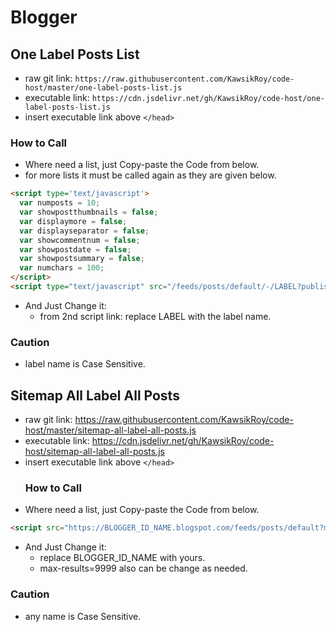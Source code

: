 # Blogger
## One Label Posts List
  - raw git link: ``` https://raw.githubusercontent.com/KawsikRoy/code-host/master/one-label-posts-list.js ```
  - executable link: ``` https://cdn.jsdelivr.net/gh/KawsikRoy/code-host/one-label-posts-list.js ```
  - insert executable link above ```</head>```
  ### How to Call
  - Where need a list, just Copy-paste the Code from below.
  - for more lists it must be called again as they are given below.
```html
<script type='text/javascript'>
  var numposts = 10;
  var showpostthumbnails = false;
  var displaymore = false;
  var displayseparator = false;
  var showcommentnum = false;
  var showpostdate = false;
  var showpostsummary = false;
  var numchars = 100;
</script>
<script type="text/javascript" src="/feeds/posts/default/-/LABEL?published&alt=json-in-script&callback=labelthumbs"></script>
```
  - And Just Change it:
    - from 2nd script link: replace LABEL with the label name.
  ### Caution
  - label name is Case Sensitive.
## Sitemap All Label All Posts
  - raw git link: https://raw.githubusercontent.com/KawsikRoy/code-host/master/sitemap-all-label-all-posts.js
  - executable link: https://cdn.jsdelivr.net/gh/KawsikRoy/code-host/sitemap-all-label-all-posts.js
  - insert executable link above ```</head>```
    ### How to Call
  - Where need a list, just Copy-paste the Code from below.
```html
<script src="https://BLOGGER_ID_NAME.blogspot.com/feeds/posts/default?max-results=9999&amp;alt=json-in-script&amp;callback=loadtoc"></script>
```
  - And Just Change it:
    - replace BLOGGER_ID_NAME with yours.
    - max-results=9999 also can be change as needed.
  ### Caution
  - any name is Case Sensitive.
